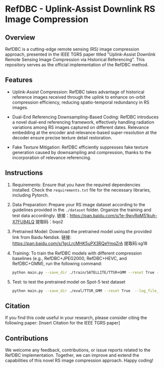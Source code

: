 # RefDBC - Uplink-Assist Downlink RS Image Compression

## Overview

RefDBC is a cutting-edge remote sensing (RS) image compression approach, presented in the IEEE TGRS paper titled "Uplink-Assist Downlink Remote Sensing Image Compression via Historical Referencing". This repository serves as the official implementation of the RefDBC method.

## Features

- Uplink-Assist Compression: RefDBC takes advantage of historical reference images received through the uplink to enhance on-orbit compression efficiency, reducing spatio-temporal redundancy in RS images.

- Dual-End Referencing Downsampling-Based Coding: RefDBC introduces a novel dual-end referencing framework, effectively handling radiation variations among RS images captured on different dates. Relevance embedding at the encoder and relevance-based super-resolution at the decoder ensure precise texture detail restoration.

- Fake Texture Mitigation: RefDBC efficiently suppresses fake texture generation caused by downsampling and compression, thanks to the incorporation of relevance referencing.

## Instructions

1. Requirements: Ensure that you have the required dependencies installed. Check the `requirements.txt` file for the necessary libraries, including Pytorch.

2. Data Preparation: Prepare your RS image dataset according to the guidelines provided in the `./dataset` folder. Organize the training and test data accordingly.
链接：https://pan.baidu.com/s/1e-9wvRqM51kuh-X7FU84LQ  提取码：bqo2
3. Pretrained Model: Download the pretrained model using the provided link from Baidu Netdisk. 链接: https://pan.baidu.com/s/1gcLrcMHK5uPX3RQeYmqZrA 
提取码:sg18

4. Training: To train the RefDBC models with different compression baselines (e.g., RefDBC+JPEG2000, RefDBC+HEVC, and RefDBC+GMM), run the following command:
   ```bash
   python main.py --save_dir ./train/SATELLITE/TTSR+GMM --reset True --log_file_name train.log --num_gpu 1 --num_workers 0 --dataset SATELLITE --dataset_dir G:/WHW/RS_compress/satellite --n_feats 64 --lr_rate 1e-4 --lr_rate_dis 1e-4 --lr_rate_lte 1e-5 --rec_w 1 --per_w 1e-2 --tpl_w 1e-2 --adv_w 1e-3 --batch_size 2 --num_init_epochs 10 --num_epochs 200 --print_every 600 --save_every 10 --train_crop_size 32


5. Test: to test the pretrained model on Spot-5 test dataset
   ```bash
   python main.py --save_dir ./eval/TTSR_GMM --reset True  --log_file_name eval.log  --eval True  --eval_save_results True  --usegmm True  --num_workers 0  --dataset SATELITE  --dataset_dir ../compression-TTSR/satelite  --model_path ./pretrained/model_x2_compress.pt

## Citation

If you find this code useful in your research, please consider citing the following paper:
[Insert Citation for the IEEE TGRS paper]

## Contributions

We welcome any feedback, contributions, or issue reports related to the RefDBC implementation. Together, we can improve and extend the capabilities of this novel RS image compression approach. Happy coding!

